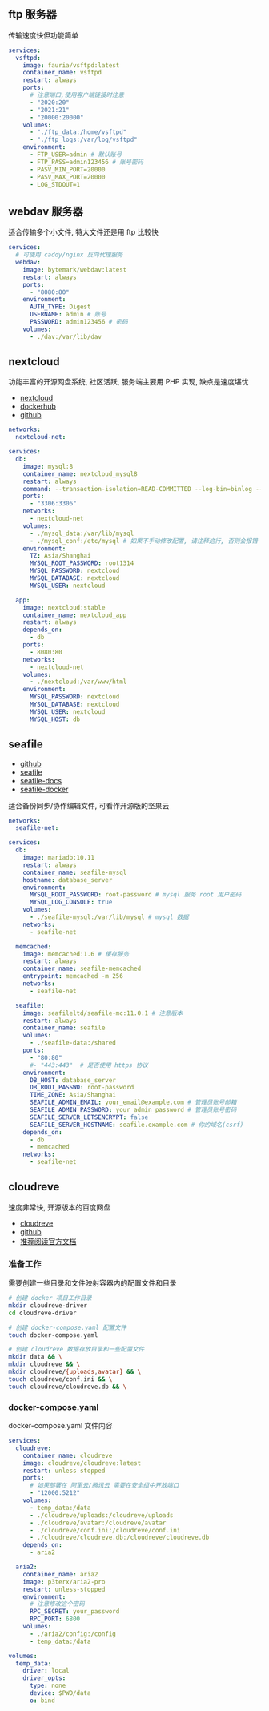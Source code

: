 ## ftp 服务器

传输速度快但功能简单

```yaml
services:
  vsftpd:
    image: fauria/vsftpd:latest
    container_name: vsftpd
    restart: always
    ports:
      # 注意端口,使用客户端链接时注意
      - "2020:20"
      - "2021:21"
      - "20000:20000"
    volumes:
      - "./ftp_data:/home/vsftpd"
      - "./ftp_logs:/var/log/vsftpd"
    environment:
      - FTP_USER=admin # 默认账号
      - FTP_PASS=admin123456 # 账号密码
      - PASV_MIN_PORT=20000
      - PASV_MAX_PORT=20000
      - LOG_STDOUT=1
```

## webdav 服务器

适合传输多个小文件, 特大文件还是用 ftp 比较快

```yaml
services:
  # 可使用 caddy/nginx 反向代理服务
  webdav:
    image: bytemark/webdav:latest
    restart: always
    ports:
      - "8080:80"
    environment:
      AUTH_TYPE: Digest
      USERNAME: admin # 账号
      PASSWORD: admin123456 # 密码
    volumes:
      - ./dav:/var/lib/dav
```

## nextcloud

功能丰富的开源网盘系统, 社区活跃, 服务端主要用 PHP 实现, 缺点是速度堪忧

- [nextcloud](https://nextcloud.com/)
- [dockerhub](https://hub.docker.com/_/nextcloud/)
- [github](https://github.com/nextcloud/docker)

```yml
networks:
  nextcloud-net:

services:
  db:
    image: mysql:8
    container_name: nextcloud_mysql8
    restart: always
    command: --transaction-isolation=READ-COMMITTED --log-bin=binlog --binlog-format=ROW
    ports:
      - "3306:3306"
    networks:
      - nextcloud-net
    volumes:
      - ./mysql_data:/var/lib/mysql
      - ./mysql_conf:/etc/mysql # 如果不手动修改配置, 请注释这行, 否则会报错
    environment:
      TZ: Asia/Shanghai
      MYSQL_ROOT_PASSWORD: root1314
      MYSQL_PASSWORD: nextcloud
      MYSQL_DATABASE: nextcloud
      MYSQL_USER: nextcloud

  app:
    image: nextcloud:stable
    container_name: nextcloud_app
    restart: always
    depends_on:
      - db
    ports:
      - 8080:80
    networks:
      - nextcloud-net
    volumes:
      - ./nextcloud:/var/www/html
    environment:
      MYSQL_PASSWORD: nextcloud
      MYSQL_DATABASE: nextcloud
      MYSQL_USER: nextcloud
      MYSQL_HOST: db
```

## seafile

- [github](https://github.com/haiwen/seafile)
- [seafile](https://www.seafile.com/home/)
- [seafile-docs](https://cloud.seafile.com/published/seafile-manual-cn/docker/%E7%94%A8Docker%E9%83%A8%E7%BD%B2Seafile.md#user-content-%E5%BF%AB%E9%80%9F%E5%BC%80%E5%A7%8B)
- [seafile-docker](https://hub.docker.com/r/seafileltd/seafile-mc/tags)

适合备份同步/协作编辑文件, 可看作开源版的坚果云

```yaml
networks:
  seafile-net:

services:
  db:
    image: mariadb:10.11
    restart: always
    container_name: seafile-mysql
    hostname: database_server
    environment:
      MYSQL_ROOT_PASSWORD: root-password # mysql 服务 root 用户密码
      MYSQL_LOG_CONSOLE: true
    volumes:
      - ./seafile-mysql:/var/lib/mysql # mysql 数据
    networks:
      - seafile-net

  memcached:
    image: memcached:1.6 # 缓存服务
    restart: always
    container_name: seafile-memcached
    entrypoint: memcached -m 256
    networks:
      - seafile-net

  seafile:
    image: seafileltd/seafile-mc:11.0.1 # 注意版本
    restart: always
    container_name: seafile
    volumes:
      - ./seafile-data:/shared
    ports:
      - "80:80"
      #- "443:443"  # 是否使用 https 协议
    environment:
      DB_HOST: database_server
      DB_ROOT_PASSWD: root-password
      TIME_ZONE: Asia/Shanghai
      SEAFILE_ADMIN_EMAIL: your_email@example.com # 管理员账号邮箱
      SEAFILE_ADMIN_PASSWORD: your_admin_password # 管理员账号密码
      SEAFILE_SERVER_LETSENCRYPT: false
      SEAFILE_SERVER_HOSTNAME: seafile.example.com # 你的域名(csrf)
    depends_on:
      - db
      - memcached
    networks:
      - seafile-net
```

## cloudreve

速度非常快, 开源版本的百度网盘

- [cloudreve](https://cloudreve.org/)
- [github](https://github.com/cloudreve/Cloudreve)
- [推荐阅读官方文档](https://docs.cloudreve.org/getting-started/install#docker)

### 准备工作

需要创建一些目录和文件映射容器内的配置文件和目录

```sh
# 创建 docker 项目工作目录
mkdir cloudreve-driver
cd cloudreve-driver

# 创建 docker-compose.yaml 配置文件
touch docker-compose.yaml

# 创建 cloudreve 数据存放目录和一些配置文件
mkdir data && \
mkdir cloudreve && \
mkdir cloudreve/{uploads,avatar} && \
touch cloudreve/conf.ini && \
touch cloudreve/cloudreve.db && \
```

### docker-compose.yaml

docker-compose.yaml 文件内容

```yaml
services:
  cloudreve:
    container_name: cloudreve
    image: cloudreve/cloudreve:latest
    restart: unless-stopped
    ports:
      # 如果部署在 阿里云/腾讯云 需要在安全组中开放端口
      - "12000:5212"
    volumes:
      - temp_data:/data
      - ./cloudreve/uploads:/cloudreve/uploads
      - ./cloudreve/avatar:/cloudreve/avatar
      - ./cloudreve/conf.ini:/cloudreve/conf.ini
      - ./cloudreve/cloudreve.db:/cloudreve/cloudreve.db
    depends_on:
      - aria2

  aria2:
    container_name: aria2
    image: p3terx/aria2-pro
    restart: unless-stopped
    environment:
      # 注意修改这个密码
      RPC_SECRET: your_password
      RPC_PORT: 6800
    volumes:
      - ./aria2/config:/config
      - temp_data:/data

volumes:
  temp_data:
    driver: local
    driver_opts:
      type: none
      device: $PWD/data
      o: bind
```
